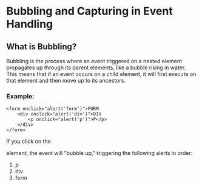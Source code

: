 # Bubbling and Capturing in Event Handling
## What is Bubbling?
Bubbling is the process where an event triggered on a nested element propagates up through its parent elements, like a bubble rising in water. This means that if an event occurs on a child element, it will first execute on that element and then move up to its ancestors.

### Example:
```
<form onclick="alert('form')">FORM
    <div onclick="alert('div')">DIV
        <p onclick="alert('p')">P</p>
    </div>
</form>
```

If you click on the <p> element, the event will "bubble up," triggering the following alerts in order:
1. p
2. div
3. form
